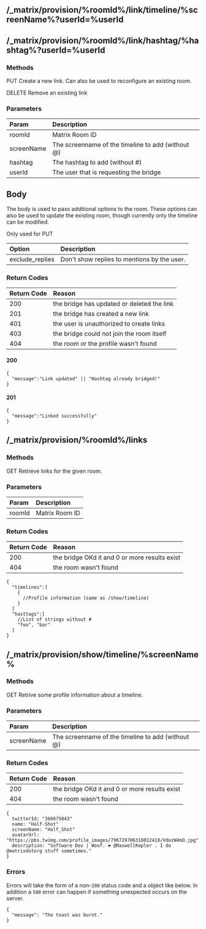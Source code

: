 ## /_matrix/provision/%roomId%/link/timeline/%screenName%?userId=%userId
## /_matrix/provision/%roomId%/link/hashtag/%hashtag%?userId=%userId
### Methods

PUT Create a new link. Can also be used to reconfigure an existing room.

DELETE Remove an existing link

### Parameters

| Param          | Description     |
| :------------- | :-------------  |
| roomId | Matrix Room ID |
| screenName | The screenname of the timeline to add (without @) |
| hashtag | The hashtag to add (without #) |
| userId | The user that is requesting the bridge |

## Body
The body is used to pass additional options to the room.
These options can also be used to update the existing room, though currently
only the timeline can be modified.

Only used for PUT

| Option          | Description    |
| :-------------  | :------------- |
| exclude_replies | Don't show replies to mentions by the user. |

### Return Codes

| Return Code    | Reason         |
| :------------- | :------------- |
| 200 | the bridge has updated or deleted the link |
| 201 | the bridge has created a new link |
| 401 | the user is unauthorized to create links |
| 403 | the bridge could not join the room itself |
| 404 | the room or the profile wasn't found |

#### 200

```
{
  "message":"Link updated" || "Hashtag already bridged!"
}
```

#### 201

```
{
  "message":"Linked successfully"
}
```

## /_matrix/provision/%roomId%/links
### Methods

GET Retrieve links for the given room.

### Parameters

| Param          | Description    |
| :------------- | :------------- |
| roomId | Matrix Room ID |

### Return Codes

| Return Code    | Reason     |
| :------------- | :------------- |
| 200 | the bridge OKd it and 0 or more results exist |
| 404 | the room  wasn't found |


```
{
  "timelines":[
    {
      //Profile information (same as /show/timeline)
    }
  ]
  "hasttags":[
    //List of strings without #
    "foo", "bar"
  ]
}
```

## /_matrix/provision/show/timeline/%screenName%
### Methods

GET Retrive some profile information about a timeline.

### Parameters

| Param          | Description     |
| :------------- | :------------- |
| screenName | The screenname of the timeline to add (without @) |

### Return Codes

| Return Code    | Reason     |
| :------------- | :------------- |
| 200 | the bridge OKd it and 0 or more results exist |
| 404 | the room  wasn't found |


```
{
  twitterId: "366675043"
  name: "Half-Shot"
  screenName: "Half_Shot"
  avatarUrl: "https://pbs.twimg.com/profile_images/796729706318012418/VdozW4mO.jpg"
  description: "Software Dev | Woof. ❤ @MaxwellKepler . I do @matrixdotorg stuff sometimes."
}
```

### Errors

Errors will take the form of a non-``200`` status code and a object like below.
In addition a ``500`` error can happen if something unexpected occurs on the
server.

```
{
  "message": "The toast was burnt."
}
```
